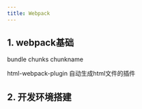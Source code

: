 ```yaml
---
title: Webpack
---
```


## 1. webpack基础

bundle 
chunks chunkname

html-webpack-plugin 自动生成html文件的插件


## 2. 开发环境搭建
